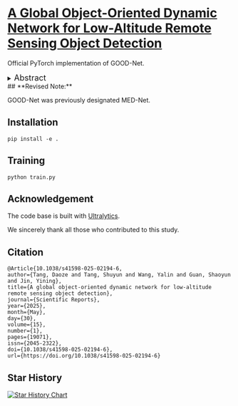 # [**A Global Object-Oriented Dynamic Network for Low-Altitude Remote Sensing Object Detection**](http://doi.org/10.1038/s41598-025-02194-6)

Official PyTorch implementation of GOOD-Net.

<details>
  <summary>
  <font size="+1">Abstract</font>
  </summary>
With advancements in drone control technology, low-altitude remote sensing image processing holds significant potential for intelligent, real-time urban management. However, achieving high accuracy with deep learning algorithms remains challenging due to the stringent requirements for low computational cost, minimal parameters, and real-time performance. This study introduces the Global Object-Oriented Dynamic Network (GOOD-Net) algorithm, comprising three fundamental components: an object-oriented, dynamically adaptive backbone network; a neck network designed to optimize the utilization of global information; and a task-specific processing head augmented for detailed feature refinement. Novel module components, such as the ReSSD Block, GPSA, and DECBS, are integrated to enable fine-grained feature extraction while maintaining computational
and parameter efficiency. The efficacy of individual components in the GOOD-Net algorithm, as well as their synergistic interaction, is assessed through ablation experiments. Evaluation conducted on the VisDrone dataset demonstrates substantial enhancements. Furthermore, experiments assessing robustness and deployment on edge devices validate the algorithm’s scalability and practical applicability. Visualization methods further highlight the algorithm’s performance advantages. This research presents a scalable object detection framework adaptable to various application scenarios and contributes a novel design paradigm for efficient deep learning-based object detection.
</details>
## **Revised Note:**

GOOD-Net was previously designated MED-Net.

## Installation

```
pip install -e .
```

## Training

```
python train.py
```

## Acknowledgement

The code base is built with [Ultralytics](https://github.com/ultralytics/ultralytics).

We sincerely thank all those who contributed to this study.

## Citation

```
@Article{10.1038/s41598-025-02194-6,
author={Tang, Daoze and Tang, Shuyun and Wang, Yalin and Guan, Shaoyun and Jin, Yining},
title={A global object-oriented dynamic network for low-altitude remote sensing object detection},
journal={Scientific Reports},
year={2025},
month={May},
day={30},
volume={15},
number={1},
pages={19071},
issn={2045-2322},
doi={10.1038/s41598-025-02194-6},
url={https://doi.org/10.1038/s41598-025-02194-6}
```

## Star History

[![Star History Chart](https://api.star-history.com/svg?repos=Tdzdele/GOOD-Net&type=Date)](https://www.star-history.com/#Tdzdele/GOOD-Net&Date)
